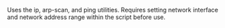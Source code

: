 Uses the ip, arp-scan, and ping utilities. Requires setting network interface and network address range within the script before use.
